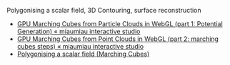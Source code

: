 Polygonising a scalar field, 3D Contouring, surface reconstruction

- [GPU Marching Cubes from Particle Clouds in WebGL (part 1: Potential Generation) « miaumiau interactive studio](http://www.miaumiau.cat/2017/01/gpu-marching-cubes-from-particle-clouds-in-webgl-part-1-potential-generation/)
- [GPU Marching Cubes from Point Clouds in WebGL (part 2: marching cubes steps) « miaumiau interactive studio](http://www.miaumiau.cat/2017/01/gpu-marching-cubes-from-particle-clouds-in-webgl-part-2-marching-cubes-steps/)
- [Polygonising a scalar field (Marching Cubes)](http://paulbourke.net/geometry/polygonise/)